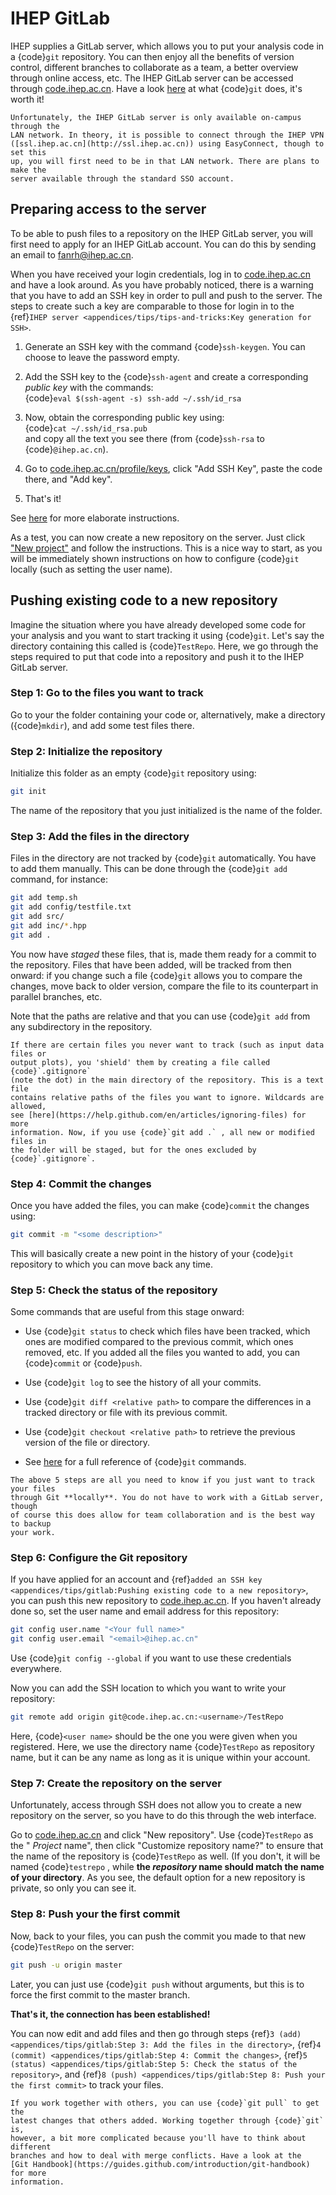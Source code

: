 <!-- cspell:ignore testrepo testfile -->

# IHEP GitLab

IHEP supplies a GitLab server, which allows you to put your analysis code in a
{code}`git` repository. You can then enjoy all the benefits of version control,
different branches to collaborate as a team, a better overview through online
access, etc. The IHEP GitLab server can be accessed through
[code.ihep.ac.cn](http://code.ihep.ac.cn). Have a look
[here](https://guides.github.com/introduction/git-handbook) at what {code}`git`
does, it's worth it!

```{note}
Unfortunately, the IHEP GitLab server is only available on-campus through the
LAN network. In theory, it is possible to connect through the IHEP VPN
([ssl.ihep.ac.cn](http://ssl.ihep.ac.cn)) using EasyConnect, though to set this
up, you will first need to be in that LAN network. There are plans to make the
server available through the standard SSO account.
```

## Preparing access to the server

To be able to push files to a repository on the IHEP GitLab server, you will
first need to apply for an IHEP GitLab account. You can do this by sending an
email to [fanrh@ihep.ac.cn](mailto:fanrh@ihep.ac.cn).

When you have received your login credentials, log in to
[code.ihep.ac.cn](http://code.ihep.ac.cn/profile/keys/132) and have a look
around. As you have probably noticed, there is a warning that you have to add
an SSH key in order to pull and push to the server. The steps to create such a
key are comparable to those for login in to the
{ref}`IHEP server <appendices/tips/tips-and-tricks:Key generation for SSH>`.

1. Generate an SSH key with the command {code}`ssh-keygen`. You can choose to
   leave the password empty.

2. Add the SSH key to the {code}`ssh-agent` and create a corresponding _public
   key_ with the commands: <br>
   {code}`eval $(ssh-agent -s) ssh-add ~/.ssh/id_rsa`

3. Now, obtain the corresponding public key using: <br>
   {code}`cat ~/.ssh/id_rsa.pub` <br> and copy all the text you see there (from
   {code}`ssh-rsa` to {code}`@ihep.ac.cn`).

4. Go to [code.ihep.ac.cn/profile/keys](http://code.ihep.ac.cn/profile/keys),
   click "Add SSH Key", paste the code there, and "Add key".

5. That's it!

See
[here](https://help.github.com/en/articles/generating-a-new-ssh-key-and-adding-it-to-the-ssh-agent)
for more elaborate instructions.

As a test, you can now create a new repository on the server. Just click
["New project"](http://code.ihep.ac.cn/projects/new) and follow the
instructions. This is a nice way to start, as you will be immediately shown
instructions on how to configure {code}`git` locally (such as setting the user
name).

## Pushing existing code to a new repository

Imagine the situation where you have already developed some code for your
analysis and you want to start tracking it using {code}`git`. Let's say the
directory containing this called is {code}`TestRepo`. Here, we go through the
steps required to put that code into a repository and push it to the IHEP
GitLab server.

### Step 1: Go to the files you want to track

Go to your the folder containing your code or, alternatively, make a directory
({code}`mkdir`), and add some test files there.

### Step 2: Initialize the repository

Initialize this folder as an empty {code}`git` repository using:

```bash
git init
```

The name of the repository that you just initialized is the name of the folder.

### Step 3: Add the files in the directory

Files in the directory are not tracked by {code}`git` automatically. You have
to add them manually. This can be done through the {code}`git add` command, for
instance:

```bash
git add temp.sh
git add config/testfile.txt
git add src/
git add inc/*.hpp
git add .
```

You now have _staged_ these files, that is, made them ready for a commit to the
repository. Files that have been added, will be tracked from then onward: if
you change such a file {code}`git` allows you to compare the changes, move back
to older version, compare the file to its counterpart in parallel branches,
etc.

Note that the paths are relative and that you can use {code}`git add` from any
subdirectory in the repository.

```{admonition} .gitignore
If there are certain files you never want to track (such as input data files or
output plots), you 'shield' them by creating a file called {code}`.gitignore`
(note the dot) in the main directory of the repository. This is a text file
contains relative paths of the files you want to ignore. Wildcards are allowed,
see [here](https://help.github.com/en/articles/ignoring-files) for more
information. Now, if you use {code}`git add .` , all new or modified files in
the folder will be staged, but for the ones excluded by {code}`.gitignore`.
```

### Step 4: Commit the changes

Once you have added the files, you can make {code}`commit` the changes using:

```bash
git commit -m "<some description>"
```

This will basically create a new point in the history of your {code}`git`
repository to which you can move back any time.

### Step 5: Check the status of the repository

Some commands that are useful from this stage onward:

- Use {code}`git status` to check which files have been tracked, which ones are
  modified compared to the previous commit, which ones removed, etc. If you
  added all the files you wanted to add, you can {code}`commit` or
  {code}`push`.

- Use {code}`git log` to see the history of all your commits.

- Use {code}`git diff <relative path>` to compare the differences in a tracked
  directory or file with its previous commit.

- Use {code}`git checkout <relative path>` to retrieve the previous version of
  the file or directory.

- See [here](https://git-scm.com/docs) for a full reference of {code}`git`
  commands.

```{note}
The above 5 steps are all you need to know if you just want to track your files
through Git **locally**. You do not have to work with a GitLab server, though
of course this does allow for team collaboration and is the best way to backup
your work.
```

### Step 6: Configure the Git repository

If you have applied for an account and
{ref}`added an SSH key <appendices/tips/gitlab:Pushing existing code to a new repository>`,
you can push this new repository to [code.ihep.ac.cn](http://code.ihep.ac.cn).
If you haven't already done so, set the user name and email address for this
repository:

```bash
git config user.name "<Your full name>"
git config user.email "<email>@ihep.ac.cn"
```

Use {code}`git config --global` if you want to use these credentials
everywhere.

Now you can add the SSH location to which you want to write your repository:

```bash
git remote add origin git@code.ihep.ac.cn:<username>/TestRepo
```

Here, {code}`<user name>` should be the one you were given when you registered.
Here, we use the directory name {code}`TestRepo` as repository name, but it can
be any name as long as it is unique within your account.

### Step 7: Create the repository on the server

Unfortunately, access through SSH does not allow you to create a new repository
on the server, so you have to do this through the web interface.

Go to [code.ihep.ac.cn](http://code.ihep.ac.cn) and click "New repository". Use
{code}`TestRepo` as the " _Project_ name", then click "Customize repository
name?" to ensure that the name of the repository is {code}`TestRepo` as well.
(If you don't, it will be named {code}`testrepo` , while **the _repository_
name should match the name of your directory**. As you see, the default option
for a new repository is private, so only you can see it.

### Step 8: Push your the first commit

Now, back to your files, you can push the commit you made to that new
{code}`TestRepo` on the server:

```bash
git push -u origin master
```

Later, you can just use {code}`git push` without arguments, but this is to
force the first commit to the master branch.

**That's it, the connection has been established!**

You can now edit and add files and then go through steps
{ref}`3 (add) <appendices/tips/gitlab:Step 3: Add the files in the directory>`,
{ref}`4 (commit) <appendices/tips/gitlab:Step 4: Commit the changes>`,
{ref}`5 (status) <appendices/tips/gitlab:Step 5: Check the status of the repository>`,
and {ref}`8 (push) <appendices/tips/gitlab:Step 8: Push your the first commit>`
to track your files.

```{note}
If you work together with others, you can use {code}`git pull` to get the
latest changes that others added. Working together through {code}`git` is,
however, a bit more complicated because you'll have to think about different
branches and how to deal with merge conflicts. Have a look at the
[Git Handbook](https://guides.github.com/introduction/git-handbook) for more
information.
```
